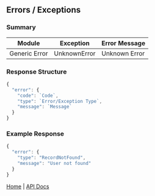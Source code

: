 ## **Errors / Exceptions**

### Summary
|Module  |  Exception  | Error Message  |
|---------  | -----  | -----------  |
| Generic Error | UnknownError  | Unknown Error |

### Response Structure
```javascript
{
  "error": {
    "code": `Code`,
    "type": `Error/Exception Type`,
    "message": `Message`
  }
}
```

### Example Response
```javascript
{
  "error": {
    "type": "RecordNotFound",
    "message": "User not found"
  }
}
```

[Home](../README.md) | [API Docs](/wiki/index.md)
